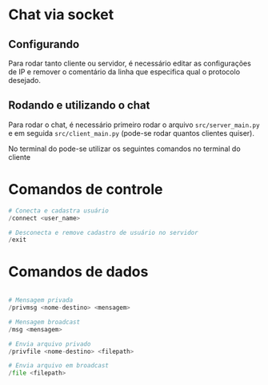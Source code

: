 # Chat via socket

## Configurando

Para rodar tanto cliente ou servidor, é necessário editar as configurações de IP e remover o comentário da linha que especifica qual o protocolo desejado.

## Rodando e utilizando o chat

Para rodar o chat, é necessário primeiro rodar o arquivo `src/server_main.py` e em seguida `src/client_main.py` (pode-se rodar quantos clientes quiser).

No terminal do pode-se utilizar os seguintes comandos no terminal do cliente<br/>

# Comandos de controle

```python
# Conecta e cadastra usuário
/connect <user_name>

# Desconecta e remove cadastro de usuário no servidor
/exit
```

# Comandos de dados

```python

# Mensagem privada
/privmsg <nome-destino> <mensagem>

# Mensagem broadcast
/msg <mensagem>

# Envia arquivo privado
/privfile <nome-destino> <filepath>

# Envia arquivo em broadcast
/file <filepath>
```
